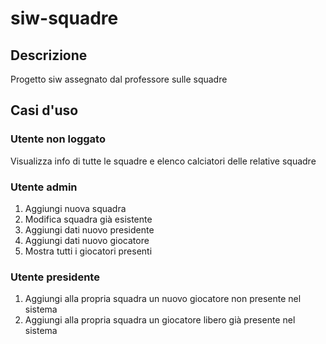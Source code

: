# siw-squadre

## Descrizione
 Progetto siw assegnato dal professore sulle squadre
 
## Casi d'uso
### Utente non loggato
Visualizza info di tutte le squadre e elenco calciatori delle relative squadre

### Utente admin
1. Aggiungi nuova squadra
2. Modifica squadra già esistente
3. Aggiungi dati nuovo presidente
4. Aggiungi dati nuovo giocatore
5. Mostra tutti i giocatori presenti

### Utente presidente
1. Aggiungi alla propria squadra un nuovo giocatore non presente nel sistema
2. Aggiungi alla propria squadra un giocatore libero già presente nel sistema
